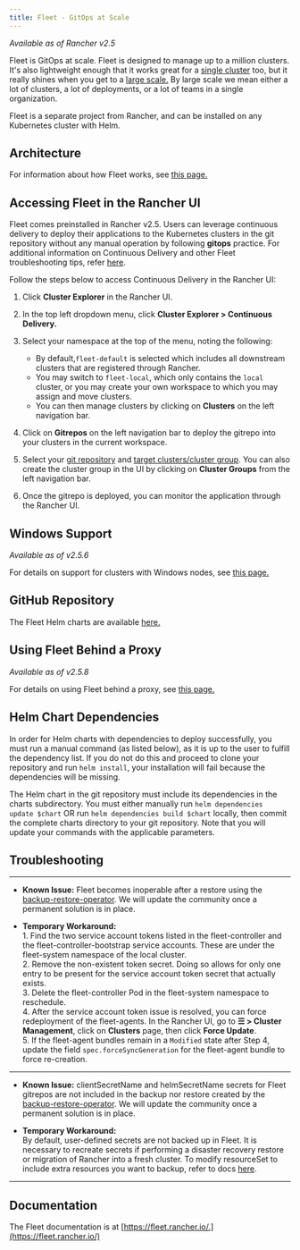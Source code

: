 ```yaml
---
title: Fleet - GitOps at Scale
---
```


_Available as of Rancher v2.5_

Fleet is GitOps at scale. Fleet is designed to manage up to a million clusters. It's also lightweight enough that it works great for a [single cluster](https://fleet.rancher.io/single-cluster-install/) too, but it really shines when you get to a [large scale.](https://fleet.rancher.io/multi-cluster-install/) By large scale we mean either a lot of clusters, a lot of deployments, or a lot of teams in a single organization.

Fleet is a separate project from Rancher, and can be installed on any Kubernetes cluster with Helm.


## Architecture

For information about how Fleet works, see [this page.](../../../explanations/integrations-in-rancher/fleet-gitops-at-scale/architecture.md)

## Accessing Fleet in the Rancher UI

Fleet comes preinstalled in Rancher v2.5. Users can leverage continuous delivery to deploy their applications to the Kubernetes clusters in the git repository without any manual operation by following **gitops** practice. For additional information on Continuous Delivery and other Fleet troubleshooting tips, refer [here](https://fleet.rancher.io/troubleshooting/).

Follow the steps below to access Continuous Delivery in the Rancher UI:

1. Click **Cluster Explorer** in the Rancher UI.

1. In the top left dropdown menu, click **Cluster Explorer > Continuous Delivery.**

1. Select your namespace at the top of the menu, noting the following:
    - By default,`fleet-default` is selected which includes all downstream clusters that are registered through Rancher.
    - You may switch to `fleet-local`, which only contains the `local` cluster, or you may create your own workspace to which you may assign and move clusters.
    - You can then manage clusters by clicking on **Clusters** on the left navigation bar.

1. Click on **Gitrepos** on the left navigation bar to deploy the gitrepo into your clusters in the current workspace.

1. Select your [git repository](https://fleet.rancher.io/gitrepo-add/) and [target clusters/cluster group](https://fleet.rancher.io/gitrepo-targets). You can also create the cluster group in the UI by clicking on **Cluster Groups** from the left navigation bar.

1. Once the gitrepo is deployed, you can monitor the application through the Rancher UI.

## Windows Support

_Available as of v2.5.6_

For details on support for clusters with Windows nodes, see [this page.](../../../explanations/integrations-in-rancher/fleet-gitops-at-scale/windows-support.md)


## GitHub Repository

The Fleet Helm charts are available [here.](https://github.com/rancher/fleet/releases/latest)


## Using Fleet Behind a Proxy

_Available as of v2.5.8_

For details on using Fleet behind a proxy, see [this page.](../../../explanations/integrations-in-rancher/fleet-gitops-at-scale/use-fleet-behind-a-proxy.md)

## Helm Chart Dependencies

In order for Helm charts with dependencies to deploy successfully, you must run a manual command (as listed below), as it is up to the user to fulfill the dependency list. If you do not do this and proceed to clone your repository and run `helm install`, your installation will fail because the dependencies will be missing.

The Helm chart in the git repository must include its dependencies in the charts subdirectory. You must either manually run `helm dependencies update $chart` OR run `helm dependencies build $chart` locally, then commit the complete charts directory to your git repository. Note that you will update your commands with the applicable parameters.

## Troubleshooting
---
* **Known Issue:** Fleet becomes inoperable after a restore using the [backup-restore-operator](../backup-restore-and-disaster-recovery/back-up-rancher.md#1-install-the-rancher-backup-operator). We will update the community once a permanent solution is in place.

* **Temporary Workaround:** <br/>
        1. Find the two service account tokens listed in the fleet-controller and the fleet-controller-bootstrap service accounts. These are under the fleet-system namespace of the local cluster. <br/>
        2. Remove the non-existent token secret. Doing so allows for only one entry to be present for the service account token secret that actually exists. <br/>
        3. Delete the fleet-controller Pod in the fleet-system namespace to reschedule. <br/>
        4. After the service account token issue is resolved, you can force redeployment of the fleet-agents. In the Rancher UI, go to **☰ > Cluster Management**, click on **Clusters** page, then click **Force Update**. <br/>
        5. If the fleet-agent bundles remain in a `Modified` state after Step 4, update the field `spec.forceSyncGeneration` for the fleet-agent bundle to force re-creation.

---
* **Known Issue:** clientSecretName and helmSecretName secrets for Fleet gitrepos are not included in the backup nor restore created by the [backup-restore-operator](../backup-restore-and-disaster-recovery/back-up-rancher.md#1-install-the-rancher-backup-operator). We will update the community once a permanent solution is in place.

* **Temporary Workaround:** <br/>
By default, user-defined secrets are not backed up in Fleet. It is necessary to recreate secrets if performing a disaster recovery restore or migration of Rancher into a fresh cluster. To modify resourceSet to include extra resources you want to backup, refer to docs [here](https://github.com/rancher/backup-restore-operator#user-flow).

---

## Documentation

The Fleet documentation is at [https://fleet.rancher.io/.](https://fleet.rancher.io/)
